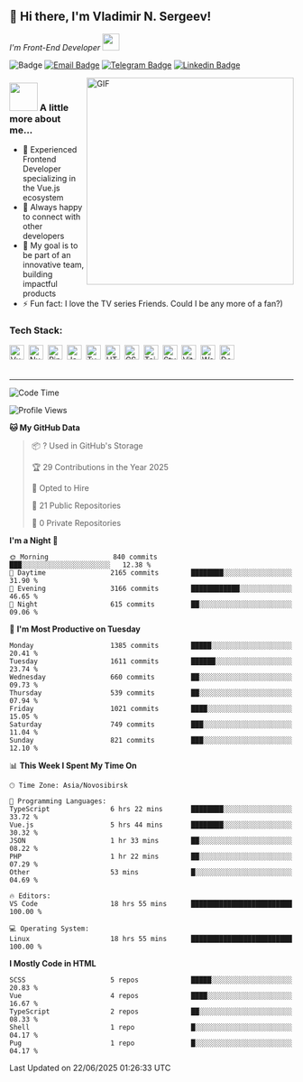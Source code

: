 ## 🦄 Hi there, I'm Vladimir N. Sergeev!

<p><em>I'm Front-End Developer <img src="https://i.giphy.com/WUlplcMpOCEmTGBtBW.webp" width="30"></em>
</p>

![Badge](https://hitscounter.dev/api/hit?url=https%3A%2F%2Fgithub.com%2Fvofronte&label=гости&icon=github&color=%23E7E7E7)
[![Email Badge](https://cdn.jsdelivr.net/gh/vofronte/icons@latest/mail_badge.svg)](mailto:Hi@BetterCallSergeev.pro)
[![Telegram Badge](https://cdn.jsdelivr.net/gh/vofronte/icons@latest/tg_badge.svg)](https://t.me/vofronte) [![Linkedin
Badge](https://cdn.jsdelivr.net/gh/vofronte/icons@latest/linkedin_badge.svg)](https://www.linkedin.com/in/vofronte/)


<img align="right" alt="GIF" width="367" src="https://i.giphy.com/L8K62iTDkzGX6.webp" />

### <img src="https://i.giphy.com/VgCDAzcKvsR6OM0uWg.webp" width="50"> A little more about me...

- 🔭 Experienced Frontend Developer specializing in the Vue.js ecosystem
- 👯 Always happy to connect with other developers
- 🥅 My goal is to be part of an innovative team, building impactful products
- ⚡ Fun fact: I love the TV series Friends. Could I be any more of a fan?)

### Tech Stack:

<div class="tools-container">
	<img title="Vue.js" alt="Vue.js" width="26px" src="https://cdn.jsdelivr.net/gh/vofronte/icons@latest/vue.svg" style="vertical-align: middle; margin-right: 4px; margin-bottom: 4px;"/>
	<img title="Nuxt.js" alt="Nuxt.js" width="26px" src="https://cdn.jsdelivr.net/gh/vofronte/icons@latest/nuxt.png" style="vertical-align: middle; margin-right: 4px; margin-bottom: 4px;"/>
	<img title="Pinia" alt="Pinia" width="26px" src="https://cdn.jsdelivr.net/gh/vofronte/icons@latest/pinia.svg" style="vertical-align: middle; margin-right: 4px; margin-bottom: 4px;"/>
	<img title="JavaScript" alt="JavaScript" width="26px" src="https://cdn.jsdelivr.net/gh/vofronte/icons@latest/js.svg" style="vertical-align: middle; margin-right: 4px; margin-bottom: 4px;"/>
	<img title="TypeScript" alt="TypeScript" width="26px" src="https://cdn.jsdelivr.net/gh/vofronte/icons@latest/ts.svg" style="vertical-align: middle; margin-right: 4px; margin-bottom: 4px;"/>
	<img title="HTML" alt="HTML" width="26px" src="https://cdn.jsdelivr.net/gh/vofronte/icons@latest/html.svg" style="vertical-align: middle; margin-right: 4px; margin-bottom: 4px;"/>
	<img title="CSS" alt="CSS" width="26px" src="https://cdn.jsdelivr.net/gh/vofronte/icons@latest/css.svg" style="vertical-align: middle; margin-right: 4px; margin-bottom: 4px;"/>
	<img title="Tailwind" alt="Tailwind" width="26px" src="https://cdn.jsdelivr.net/gh/vofronte/icons@latest/tailwind.svg" style="vertical-align: middle; margin-right: 4px; margin-bottom: 4px;"/>
	<img title="Stylus" alt="Stylus" width="26px" src="https://cdn.jsdelivr.net/gh/vofronte/icons@latest/stylus.svg" style="vertical-align: middle; margin-right: 4px; margin-bottom: 4px;"/>
	<img title="Vite" alt="Vite" width="26px" src="https://cdn.jsdelivr.net/gh/vofronte/icons@latest/vite.svg" style="vertical-align: middle; margin-right: 4px; margin-bottom: 4px;"/>
	<img title="Webpack" alt="Webpack" width="26px" src="https://cdn.jsdelivr.net/gh/vofronte/icons@latest/webpack.svg" style="vertical-align: middle; margin-right: 4px; margin-bottom: 4px;"/>
	<img title="Docker" alt="Docker" width="26px" src="https://cdn.jsdelivr.net/gh/vofronte/icons@latest/docker.svg" style="vertical-align: middle; margin-right: 4px; margin-bottom: 4px;"/>
</div>
<br />

---
<!--START_SECTION:waka-->
![Code Time](http://img.shields.io/badge/Code%20Time-6%2C990%20hrs-blue)

![Profile Views](http://img.shields.io/badge/Profile%20Views-0-blue)

**🐱 My GitHub Data** 

> 📦 ? Used in GitHub's Storage 
 > 
> 🏆 29 Contributions in the Year 2025
 > 
> 💼 Opted to Hire
 > 
> 📜 21 Public Repositories 
 > 
> 🔑 0 Private Repositories 
 > 
**I'm a Night 🦉** 

```text
🌞 Morning                840 commits         ███░░░░░░░░░░░░░░░░░░░░░░   12.38 % 
🌆 Daytime                2165 commits        ████████░░░░░░░░░░░░░░░░░   31.90 % 
🌃 Evening                3166 commits        ████████████░░░░░░░░░░░░░   46.65 % 
🌙 Night                  615 commits         ██░░░░░░░░░░░░░░░░░░░░░░░   09.06 % 
```
📅 **I'm Most Productive on Tuesday** 

```text
Monday                   1385 commits        █████░░░░░░░░░░░░░░░░░░░░   20.41 % 
Tuesday                  1611 commits        ██████░░░░░░░░░░░░░░░░░░░   23.74 % 
Wednesday                660 commits         ██░░░░░░░░░░░░░░░░░░░░░░░   09.73 % 
Thursday                 539 commits         ██░░░░░░░░░░░░░░░░░░░░░░░   07.94 % 
Friday                   1021 commits        ████░░░░░░░░░░░░░░░░░░░░░   15.05 % 
Saturday                 749 commits         ███░░░░░░░░░░░░░░░░░░░░░░   11.04 % 
Sunday                   821 commits         ███░░░░░░░░░░░░░░░░░░░░░░   12.10 % 
```


📊 **This Week I Spent My Time On** 

```text
🕑︎ Time Zone: Asia/Novosibirsk

💬 Programming Languages: 
TypeScript               6 hrs 22 mins       ████████░░░░░░░░░░░░░░░░░   33.72 % 
Vue.js                   5 hrs 44 mins       ████████░░░░░░░░░░░░░░░░░   30.32 % 
JSON                     1 hr 33 mins        ██░░░░░░░░░░░░░░░░░░░░░░░   08.22 % 
PHP                      1 hr 22 mins        ██░░░░░░░░░░░░░░░░░░░░░░░   07.29 % 
Other                    53 mins             █░░░░░░░░░░░░░░░░░░░░░░░░   04.69 % 

🔥 Editors: 
VS Code                  18 hrs 55 mins      █████████████████████████   100.00 % 

💻 Operating System: 
Linux                    18 hrs 55 mins      █████████████████████████   100.00 % 
```

**I Mostly Code in HTML** 

```text
SCSS                     5 repos             █████░░░░░░░░░░░░░░░░░░░░   20.83 % 
Vue                      4 repos             ████░░░░░░░░░░░░░░░░░░░░░   16.67 % 
TypeScript               2 repos             ██░░░░░░░░░░░░░░░░░░░░░░░   08.33 % 
Shell                    1 repo              █░░░░░░░░░░░░░░░░░░░░░░░░   04.17 % 
Pug                      1 repo              █░░░░░░░░░░░░░░░░░░░░░░░░   04.17 % 
```




 Last Updated on 22/06/2025 01:26:33 UTC
<!--END_SECTION:waka-->
